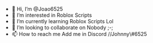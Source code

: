 - 👋 Hi, I’m @Joao6525
- 👀 I’m interested in Roblox Scripts
- 🌱 I’m currently learning Roblox Scripts Lol
- 💞️ I’m looking to collaborate on Nobody ;-;
- 📫 How to reach me Add me in Discord //Johnny\\#6525

<!---
Joao6525/Joao6525 is a ✨ special ✨ repository because its `README.md` (this file) appears on your GitHub profile.
You can click the Preview link to take a look at your changes.
--->
